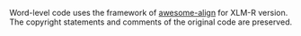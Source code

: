 Word-level code uses the framework of [awesome-align](https://github.com/neulab/awesome-align/tree/xlmr) for XLM-R version. 
The copyright statements and comments of the original code are preserved.
